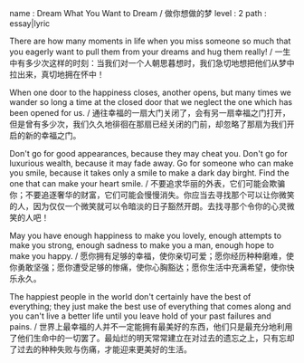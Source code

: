 name : Dream What You Want to Dream / 做你想做的梦
level : 2
path : essay|lyric

There are how many moments in life when you miss someone so much that you eagerly want to pull them from your dreams and hug them really! / 一生中有多少次这样的时刻：当我们对一个人朝思暮想时，我们急切地想把他们从梦中拉出来，真切地拥在怀中！

When one door to the happiness closes, another opens, but many times we wander so long a time at the closed door that we neglect the one which has been opened for us. / 通往幸福的一扇大门关闭了，会有另一扇幸福之门打开，但是曾有多少次，我们久久地徘徊在那扇已经关闭的门前，却忽略了那扇为我们开启的新的幸福之门。

Don't go for good appearances, because they may cheat you. Don't go for luxurious wealth, because it may fade away. Go for someone who can make you smile, because it takes only a smile to make a dark day birght. Find the one that can make your heart smile. / 不要追求华丽的外表，它们可能会欺骗你；不要追逐奢华的财富，它们可能会慢慢消失。你应当去寻找那个可以让你微笑的人，因为仅仅一个微笑就可以令暗淡的日子豁然开朗。去找寻那个令你的心灵微笑的人吧！

May you have enough happiness to make you lovely, enough attempts to make you strong, enough sadness to make you a man, enough hope to make you happy. / 愿你拥有足够的幸福，使你亲切可爱；愿你经历种种磨难，使你勇敢坚强；愿你遭受足够的惨痛，使你心胸豁达；愿你生活中充满希望，使你快乐永久。

The happiest people in the world don't certainly have the best of everything; they just make the best use of everything that comes along and you can't live a better life until you leave hold of your past failures and pains. / 世界上最幸福的人并不一定能拥有最美好的东西，他们只是最充分地利用了他们生命中的一切罢了。最灿烂的明天常常建立在对过去的遗忘之上，只有忘却了过去的种种失败与伤痛，才能迎来更美好的生活。
